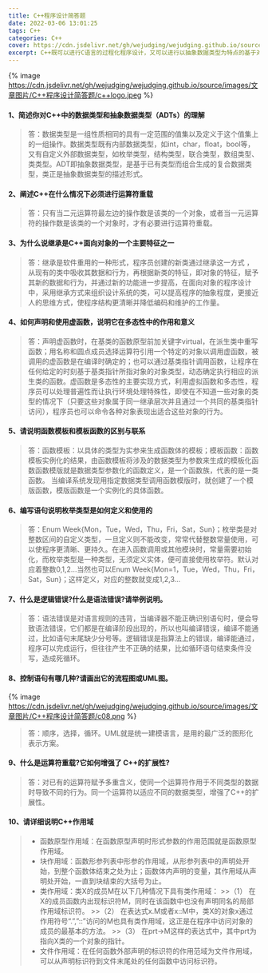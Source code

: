 ```yaml
---
title: C++程序设计简答题
date: 2022-03-06 13:01:25
tags: C++
categories: C++
cover: https://cdn.jsdelivr.net/gh/wejudging/wejudging.github.io/source/images/文章图片/C++程序设计简答题/c++logo.jpeg
excerpt: C++既可以进行C语言的过程化程序设计，又可以进行以抽象数据类型为特点的基于对象的程序设计，还可以进行以继承和多态为特点的面向对象的程序设计。
---
```

{% image https://cdn.jsdelivr.net/gh/wejudging/wejudging.github.io/source/images/文章图片/C++程序设计简答题/c++logo.jpeg %}
#### 1、简述你对C++中的数据类型和抽象数据类型（ADTs）的理解

> 答：数据类型是⼀组性质相同的具有⼀定范围的值集以及定义于这个值集上的⼀组操作。数据类型既有内部数据类型，如int，char，float，bool等，⼜有⾃定义外部数据类型，如枚举类型，结构类型，联合类型，数组类型、类类型。ADT即抽象数据类型，是基于已有类型⽽组合⽣成的复合数据类型，类正是抽象数据类型的描述形式。

#### 2、阐述C++在什么情况下必须进⾏运算符重载

> 答：只有当⼆元运算符最左边的操作数是该类的⼀个对象，或者当⼀元运算符的操作数是该类的⼀个对象时，才有必要进⾏运算符重载。

#### 3、为什么说继承是C++⾯向对象的⼀个主要特征之⼀

> 答：继承是软件重⽤的⼀种形式，程序员创建的新类通过继承这⼀⽅式 ，从现有的类中吸收其数据和⾏为，再根据新类的特征，即对象的特征，赋予其新的数据和⾏为，并通过新的功能进⼀步提⾼，在⾯向对象的程序设计中，采⽤继承⽅式来组织设计系统的类，可以提⾼程序的抽象程度，更接近⼈的思维⽅式，使程序结构更清晰并降低编码和维护的⼯作量。

#### 4、如何声明和使⽤虚函数，说明它在多态性中的作⽤和意义

> 答：声明虚函数时，在基类的函数原型前加关键字virtual，在派⽣类中重写函数；⽤名称和圆点成员选择运算符引⽤⼀个特定的对象以调⽤虚函数，被调⽤的虚函数是在编译时确定的；也可以通过基类指针调⽤函数，让程序在任何给定的时刻基于基类指针所指对象的对象类型，动态确定执⾏相应的派⽣类的函数。虚函数是多态性的主要实现⽅式，利⽤虚拟函数和多态性，程序员可以处理普遍性⽽让执⾏环境处理特殊性，即使在不知道⼀些对象的类型的情况下（只要这些对象属于同⼀继承层次并且通过⼀个共同的基类指针访问），程序员也可以命令各种对象表现出适合这些对象的⾏为。

#### 5、请说明函数模板和模板函数的区别与联系

> 答：函数模板：以具体的类型为实参来⽣成函数体的模板；模板函数：函数模板实例化的结果，由函数模板将涉及的数据类型为参数来⽣成的模板化函数函数模版就是数据类型参数化的函数定义，是⼀个函数族，代表的是⼀类函数。 当编译系统发现⽤指定数据类型调⽤函数模版时，就创建了⼀个模版函数，模版函数是⼀个实例化的具体函数。

#### 6、编写语句说明枚举类型是如何定义和使⽤的

> 答：Enum Week{Mon，Tue，Wed，Thu，Fri，Sat，Sun}；枚举类是对整数区间的⾃定义类型，⼀旦定义则不能改变，常常代替整数常量使⽤，可以使程序更清晰、更持久。在进⼊函数调⽤或其他模块时，常量需要初始化，⽽枚举类型是⼀种类型，⽆须定义实体，便可直接使⽤枚举符。默认对应着整数0,1,2...当然也可以Enum Week{Mon=1，Tue，Wed，Thu，Fri，Sat，Sun}；这样定义，对应的整数就变成1,2,3...

#### 7、什么是逻辑错误?什么是语法错误?请举例说明。

> 答：语法错误是对语⾔规则的违背，当编译器不能正确识别语句时，便会导致语法错误，它们都是在编译阶段出现的，所以也叫编译错误，编译不能通过，⽐如语句末尾缺少分号等。逻辑错误是指算法上的错误，编译能通过，程序可以完成运⾏，但往往产⽣不正确的结果，⽐如循环语句结束条件没写，造成死循环。

#### 8、控制语句有哪⼏种?请画出它的流程图或UML图。

{% image https://cdn.jsdelivr.net/gh/wejudging/wejudging.github.io/source/images/文章图片/C++程序设计简答题/c08.png %}

> 答：顺序，选择，循环。UML就是统⼀建模语⾔，是⽤的最⼴泛的图形化表示⽅案。

#### 9、什么是运算符重载?它如何增强了 C++的扩展性?

> 答：对已有的运算符赋予多重含义，使同⼀个运算符作⽤于不同类型的数据时导致不同的⾏为。同⼀个运算符以适应不同的数据类型，增强了C++的扩展性。

#### 10、请详细说明C++作⽤域

> + 函数原型作⽤域：在函数原型声明时形式参数的作⽤范围就是函数原型作⽤域。
> + 块作⽤域：函数形参列表中形参的作⽤域，从形参列表中的声明处开始，到整个函数体结束之处为⽌；函数体内声明的变量，其作⽤域从声明处开始，⼀直到块结束的⼤括号为⽌。
> + 类作⽤域：类X的成员M在以下⼏种情况下具有类作⽤域：
	>>（1） 在X的成员函数内出现标识符M，同时在该函数中也没有声明同名的局部作⽤域标识符。
	>>（2） 在表达式x.M或者x::M中，类X的对象x通过作⽤符号“.”,”::”访问的M也具有类作⽤域，这正是在程序中访问对象的成员的最基本的⽅法。
	>>（3） 在prt->M这样的表达式中，其中prt为指向X类的⼀个对象的指针。
> + ⽂件作⽤域：在任何函数外部声明的标识符的作⽤范域为⽂件作⽤域，可以从声明标识符到⽂件末尾处的任何函数中访问标识符。